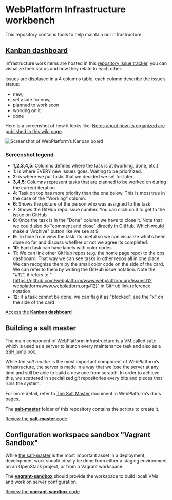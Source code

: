 # WebPlatform Infrastructure workbench

This repository contains tools to help maintain our infrastructure.


## [Kanban dashboard][kanban-dashboard]

Infrastructure work items are hosted in this [repository issue tracker][ops-issues],
you can visualize their status and how they relate to each other.

Issues are displayed in a 4 columns table, each column describe the issue’s status:

* new,
* set aside for now,
* planned to work soon
* working on it
* done

Here is a screenshot of how it looks like.
[Notes about how its organized are published in this wiki page][screenshot-operations-dashboard].

![Screenshot of WebPlatform’s Kanban board](https://static.webplatform.org/w/public/6/64/20150114-Operations-dashboard.png)

### Screenshot legend

* **1,2,3,4,5**: Columns defines where the task is at (working, done, etc.)
* **1**: is where EVERY new issues goes. Waiting to be prioritized.
* **2**: is where we put tasks that we decided we set for later.
* **3,4,5**: Columns  represent tasks that are planned to be worked on during the current iteration
* **4**: Task on top has more priority than the one below. This is most true in the case of the "Working" column.
* **6**: Shows the picture of the person who was assigned to the task
* **7**: Shows the GitHub repo issue number. You can click on it to get to the issue on GitHub
* **8**: Once the task is in the "Done" column we have to close it. Note that we could also do "comment and close" directly in GitHub. Which would make a "Archive" button like we see at 9
* **9**: To hide from view the task. Its useful so we can visualize what’s been done so far and discuss whether or not we agree its completed.
* **10**: Each task can have labels with color codes
* **11**: We can link other GitHub repos (e.g. the home page repo) to the ops dashboard. That way we can see tasks in other repos all in one place. We can recognize them by the small color code on the side of the card. We can refer to them by writing the GitHub issue notation. Note the "#12", it refers to "[https://github.com/webplatform/www.webplatform.org/issues/12 webplatform/www.webplatform.org#12]" in GitHub link reference notation
* **12**: if a task cannot be done, we can flag it as "blocked", see the "x" on the side of the card

[Access the **Kanban dashboard**][kanban-dashboard]


## Building a **salt master**

The main component of WebPlatform infrastructure is a VM called `salt` which is used as a server to launch every maintenance task and also as a SSH jump box.

While *the salt master* is the most important component of WebPlatform’s infrastructure,
the server is made in a way that we lose the server at any time and still be able to build a new one from scratch.
In order to achieve this, we scattered in specialized *git* repositories every bits and pieces that runs the system.

For more detail, refer to [The Salt Master][the-salt-master] document in WebPlatform’s docs pages.

The **[salt-master][salt-master-dir]** folder of this repository contains the scripts to create it.

[Review the **salt-master** code][salt-master-dir]


## Configuration workspace sandbox "Vagrant Sandbox"

While [the salt-master][the-salt-master] is the most important asset in a deployment,
development work should ideally be done from either a staging environment on an OpenStack project, or from a Vagrant workspace.

The [**vagrant-sandbox**][vagrant-sandbox-dir] should provide the workspace to build locall VMs and work on server configuration.

[Review the **vagrant-sandbox** code][vagrant-sandbox-dir]


  [the-salt-master]: https://docs.webplatform.org/wiki/WPD:Infrastructure/architecture/The_salt_master "Salt Master design document"
  [ops-issues]: https://github.com/webplatform/ops/issues "WebPlatform Operations issue tracker"
  [kanban-dashboard]: http://webplatform.github.io/ops/ "WebPlatform Operations Kanban dashboard"
  [screenshot-operations-dashboard]: https://docs.webplatform.org/wiki/File:20150114-Operations-dashboard.png
  [salt-master-dir]: ./salt-master/
  [vagrant-sandbox-dir]: ./vagrant-sandbox/

